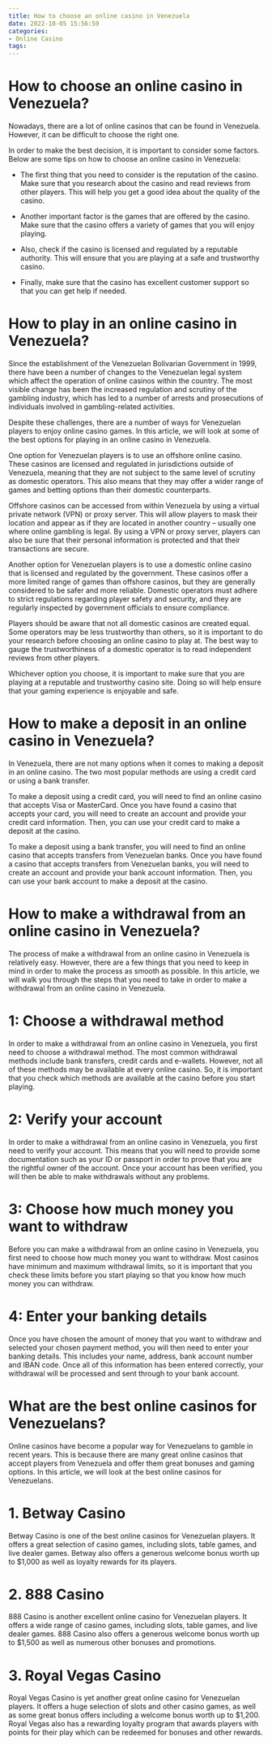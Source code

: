 ```yaml
---
title: How to choose an online casino in Venezuela 
date: 2022-10-05 15:56:59
categories:
- Online Casino
tags:
---
```



#  How to choose an online casino in Venezuela? 

Nowadays, there are a lot of online casinos that can be found in Venezuela. However, it can be difficult to choose the right one. 

In order to make the best decision, it is important to consider some factors. Below are some tips on how to choose an online casino in Venezuela:

- The first thing that you need to consider is the reputation of the casino. Make sure that you research about the casino and read reviews from other players. This will help you get a good idea about the quality of the casino. 

- Another important factor is the games that are offered by the casino. Make sure that the casino offers a variety of games that you will enjoy playing. 

- Also, check if the casino is licensed and regulated by a reputable authority. This will ensure that you are playing at a safe and trustworthy casino. 

- Finally, make sure that the casino has excellent customer support so that you can get help if needed.

#  How to play in an online casino in Venezuela? 

Since the establishment of the Venezuelan Bolivarian Government in 1999, there have been a number of changes to the Venezuelan legal system which affect the operation of online casinos within the country. The most visible change has been the increased regulation and scrutiny of the gambling industry, which has led to a number of arrests and prosecutions of individuals involved in gambling-related activities.

Despite these challenges, there are a number of ways for Venezuelan players to enjoy online casino games. In this article, we will look at some of the best options for playing in an online casino in Venezuela.

One option for Venezuelan players is to use an offshore online casino. These casinos are licensed and regulated in jurisdictions outside of Venezuela, meaning that they are not subject to the same level of scrutiny as domestic operators. This also means that they may offer a wider range of games and betting options than their domestic counterparts.

Offshore casinos can be accessed from within Venezuela by using a virtual private network (VPN) or proxy server. This will allow players to mask their location and appear as if they are located in another country – usually one where online gambling is legal. By using a VPN or proxy server, players can also be sure that their personal information is protected and that their transactions are secure.

Another option for Venezuelan players is to use a domestic online casino that is licensed and regulated by the government. These casinos offer a more limited range of games than offshore casinos, but they are generally considered to be safer and more reliable. Domestic operators must adhere to strict regulations regarding player safety and security, and they are regularly inspected by government officials to ensure compliance.

Players should be aware that not all domestic casinos are created equal. Some operators may be less trustworthy than others, so it is important to do your research before choosing an online casino to play at. The best way to gauge the trustworthiness of a domestic operator is to read independent reviews from other players.

Whichever option you choose, it is important to make sure that you are playing at a reputable and trustworthy casino site. Doing so will help ensure that your gaming experience is enjoyable and safe.

#  How to make a deposit in an online casino in Venezuela?

In Venezuela, there are not many options when it comes to making a deposit in an online casino. The two most popular methods are using a credit card or using a bank transfer.

To make a deposit using a credit card, you will need to find an online casino that accepts Visa or MasterCard. Once you have found a casino that accepts your card, you will need to create an account and provide your credit card information. Then, you can use your credit card to make a deposit at the casino.

To make a deposit using a bank transfer, you will need to find an online casino that accepts transfers from Venezuelan banks. Once you have found a casino that accepts transfers from Venezuelan banks, you will need to create an account and provide your bank account information. Then, you can use your bank account to make a deposit at the casino.

#  How to make a withdrawal from an online casino in Venezuela?

The process of make a withdrawal from an online casino in Venezuela is relatively easy. However, there are a few things that you need to keep in mind in order to make the process as smooth as possible. In this article, we will walk you through the steps that you need to take in order to make a withdrawal from an online casino in Venezuela.

# 1: Choose a withdrawal method

In order to make a withdrawal from an online casino in Venezuela, you first need to choose a withdrawal method. The most common withdrawal methods include bank transfers, credit cards and e-wallets. However, not all of these methods may be available at every online casino. So, it is important that you check which methods are available at the casino before you start playing.

# 2: Verify your account

In order to make a withdrawal from an online casino in Venezuela, you first need to verify your account. This means that you will need to provide some documentation such as your ID or passport in order to prove that you are the rightful owner of the account. Once your account has been verified, you will then be able to make withdrawals without any problems.

# 3: Choose how much money you want to withdraw

Before you can make a withdrawal from an online casino in Venezuela, you first need to choose how much money you want to withdraw. Most casinos have minimum and maximum withdrawal limits, so it is important that you check these limits before you start playing so that you know how much money you can withdraw.

# 4: Enter your banking details

Once you have chosen the amount of money that you want to withdraw and selected your chosen payment method, you will then need to enter your banking details. This includes your name, address, bank account number and IBAN code. Once all of this information has been entered correctly, your withdrawal will be processed and sent through to your bank account.

#  What are the best online casinos for Venezuelans?

Online casinos have become a popular way for Venezuelans to gamble in recent years. This is because there are many great online casinos that accept players from Venezuela and offer them great bonuses and gaming options. In this article, we will look at the best online casinos for Venezuelans.

# 1. Betway Casino

Betway Casino is one of the best online casinos for Venezuelan players. It offers a great selection of casino games, including slots, table games, and live dealer games. Betway also offers a generous welcome bonus worth up to $1,000 as well as loyalty rewards for its players.

# 2. 888 Casino

888 Casino is another excellent online casino for Venezuelan players. It offers a wide range of casino games, including slots, table games, and live dealer games. 888 Casino also offers a generous welcome bonus worth up to $1,500 as well as numerous other bonuses and promotions.

# 3. Royal Vegas Casino

Royal Vegas Casino is yet another great online casino for Venezuelan players. It offers a huge selection of slots and other casino games, as well as some great bonus offers including a welcome bonus worth up to $1,200. Royal Vegas also has a rewarding loyalty program that awards players with points for their play which can be redeemed for bonuses and other rewards.